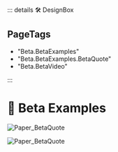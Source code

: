 ::: details 🛠 DesignBox

<h2>PageTags</h2>

- "Beta.BetaExamples"
- "Beta.BetaExamples.BetaQuote"
- "Beta.BetaVideo"

:::

# 🔷 <beta>Beta Examples</beta>



![Paper_BetaQuote](/Paper_BetaQuote2.jpg)

![Paper_BetaQuote](/Paper_BetaQuote.jpg)



